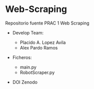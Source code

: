 # Web-Scraping
Repositorio fuente PRAC 1 Web Scraping

- Develop Team:   
    - Placido A. Lopez Avila
    - Alex Pardo Ramos
    
- Ficheros:
    - main.py
    - RobotScraper.py

- DOI Zenodo